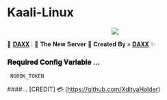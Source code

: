 # Kaali-Linux

<p align="center"><a href="https://t.me/cyberdaxxx"><img src="https://te.legra.ph/file/3fa8de46defdba5cc2863.jpg"></a></p>

🥀 [𝐃𝐀𝐗𝐗](https://t.me/daxxsir3) : 🍁 𝐓𝐡𝐞 𝐍𝐞𝐰 𝐒𝐞𝐫𝐯𝐞𝐫 📡
𝐂𝐫𝐞𝐚𝐭𝐞𝐝  𝐁𝐲 » [𝐃𝐀𝐗𝐗](https://t.me/cyberdaxx) ✨

### 𝐑𝐞𝐪𝐮𝐢𝐫𝐞𝐝 𝐂𝐨𝐧𝐟𝐢𝐠 𝐕𝐚𝐫𝐢𝐚𝐛𝐥𝐞 ...
``` NGROK_TOKEN```

####...
[CREDIT] 💳 (https://github.com/XdityaHalder)
